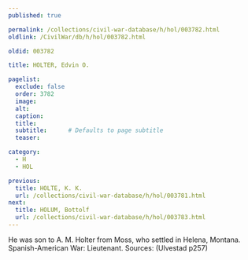 ```yaml
---
published: true

permalink: /collections/civil-war-database/h/hol/003782.html
oldlink: /CivilWar/db/h/hol/003782.html

oldid: 003782

title: HOLTER, Edvin O.

pagelist:
  exclude: false
  order: 3782
  image: 
  alt:
  caption:
  title:
  subtitle:      # Defaults to page subtitle
  teaser:

category: 
  - H 
  - HOL

previous:
  title: HOLTE, K. K.
  url: /collections/civil-war-database/h/hol/003781.html  
next:
  title: HOLUM, Bottolf
  url: /collections/civil-war-database/h/hol/003783.html   
---
```

He was son to A. M. Holter from Moss, who settled in Helena, Montana. Spanish-American War: Lieutenant. Sources: (Ulvestad p257)